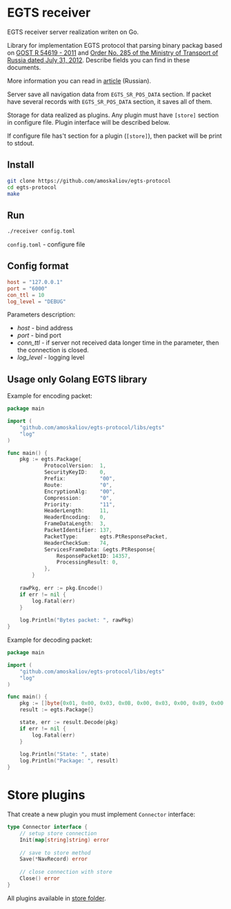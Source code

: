# EGTS receiver

EGTS receiver server realization writen on Go. 

Library for implementation EGTS protocol that parsing binary packag based on 
[GOST R 54619 - 2011](./docs`/gost54619-2011.pdf) and 
[Order No. 285 of the Ministry of Transport of Russia dated July 31, 2012](./docs/mitransNo285.pdf). 
Describe fields you can find in these documents. 

More information you can read in [article](https://www.swe-notes.ru/post/protocol-egts/) (Russian).
 
Server save all navigation data from ```EGTS_SR_POS_DATA``` section. If packet have several records with 
```EGTS_SR_POS_DATA``` section, it saves all of them. 

Storage for data realized as plugins. Any plugin must have ```[store]``` section in configure file. 
Plugin interface will be described below.

If configure file has't section for a plugin (```[store]```), then packet will be print to stdout.

## Install

```bash
git clone https://github.com/amoskaliov/egts-protocol
cd egts-protocol
make
```

## Run

```bash
./receiver config.toml
```

```config.toml``` - configure file

## Config format

```toml
host = "127.0.0.1"
port = "6000"
con_ttl = 10
log_level = "DEBUG"
```

Parameters description:

- *host* - bind address  
- *port* - bind port 
- *conn_ttl* - if server not received data longer time in the parameter, then the connection is closed. 
- *log_level* - logging level

## Usage only Golang EGTS library

Example for encoding packet:

```go
package main 

import (
    "github.com/amoskaliov/egts-protocol/libs/egts"
    "log"
)

func main() {
    pkg := egts.Package{
    		ProtocolVersion:  1,
    		SecurityKeyID:    0,
    		Prefix:           "00",
    		Route:            "0",
    		EncryptionAlg:    "00",
    		Compression:      "0",
    		Priority:         "11",
    		HeaderLength:     11,
    		HeaderEncoding:   0,
    		FrameDataLength:  3,
    		PacketIdentifier: 137,
    		PacketType:       egts.PtResponsePacket,
    		HeaderCheckSum:   74,
    		ServicesFrameData: &egts.PtResponse{
    			ResponsePacketID: 14357,
    			ProcessingResult: 0,
    		},
    	}
    
    rawPkg, err := pkg.Encode()
	if err != nil {
		log.Fatal(err)
	}
    
    log.Println("Bytes packet: ", rawPkg)
}

```

Example for decoding packet:

```go
package main 

import (
    "github.com/amoskaliov/egts-protocol/libs/egts"
    "log"
)

func main() {
    pkg := []byte{0x01, 0x00, 0x03, 0x0B, 0x00, 0x03, 0x00, 0x89, 0x00, 0x00, 0x4A, 0x15, 0x38, 0x00, 0x33, 0xE8}
    result := egts.Package{}

    state, err := result.Decode(pkg)
    if err != nil {
 		log.Fatal(err)
 	}
    
    log.Println("State: ", state)
    log.Println("Package: ", result)
}
```

# Store plugins

That create a new plugin you must implement ```Connector``` interface:

```go
type Connector interface {
	// setup store connection
	Init(map[string]string) error
	
	// save to store method
	Save(*NavRecord) error
	
	// close connection with store
	Close() error
}
```

All plugins available in [store folder](/libs/store).
